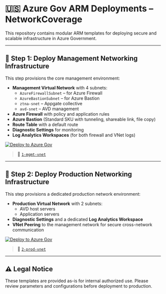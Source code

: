 
# 🇺🇸 Azure Gov ARM Deployments – NetworkCoverage

This repository contains modular ARM templates for deploying secure and scalable infrastructure in Azure Government.

---

## 📡 Step 1: Deploy Management Networking Infrastructure

This step provisions the core management environment:

- **Management Virtual Network** with 4 subnets:
  - `AzureFirewallSubnet` – for Azure Firewall
  - `AzureBastionSubnet` – for Azure Bastion
  - `ztna-snet` – Appgate collective
  - `avd-snet` – AVD management
- **Azure Firewall** with policy and application rules
- **Azure Bastion** (Standard SKU with tunneling, shareable link, file copy)
- **Route Table** with a default route
- **Diagnostic Settings** for monitoring
- **Log Analytics Workspaces** (for both firewall and VNet logs)

[![Deploy to Azure Gov](https://aka.ms/deploytoazuregovbutton)](https://portal.azure.us/#create/Microsoft.Template/uri/https%3A%2F%2Fraw.githubusercontent.com%2FNetworkCoverage%2Fazure-resource-manager%2Fmain%2Fcmmc-avd-deployment%2Fvirtual-network%2F1-mgmt-vnet-ui.json)

> 📁 [`1-mgmt-vnet`](./cmmc-avd-deployment/virtual-network/1-mgmt-vnet.json)

---

## 🧱 Step 2: Deploy Production Networking Infrastructure

This step provisions a dedicated production network environment:

- **Production Virtual Network** with 2 subnets:
  - AVD host servers
  - Application servers
- **Diagnostic Settings** and a dedicated **Log Analytics Workspace**
- **VNet Peering** to the management network for secure cross-network communication

[![Deploy to Azure Gov](https://aka.ms/deploytoazuregovbutton)](https://portal.azure.us/#create/Microsoft.Template/uri/https%3A%2F%2Fraw.githubusercontent.com%2FNetworkCoverage%2Fazure-resource-manager%2Fmain%2Fcmmc-avd-deployment%2Fvirtual-network%2F2-prod-vnet-ui.json)

> 📁 [`2-prod-vnet`](./cmmc-avd-deployment/virtual-network/2-prod-vnet.json)

---

## ⚠️ Legal Notice

These templates are provided as-is for internal authorized use. Please review parameters and configurations before deployment to production.

